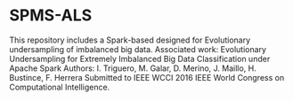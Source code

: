 # SPMS-ALS
This repository includes a Spark-based designed for Evolutionary undersampling of imbalanced big data.  Associated work:  Evolutionary Undersampling for Extremely Imbalanced Big Data Classification under Apache Spark  Authors: I. Triguero, M. Galar, D. Merino, J. Maillo, H. Bustince, F. Herrera  Submitted to IEEE WCCI 2016 IEEE World Congress on Computational Intelligence.
